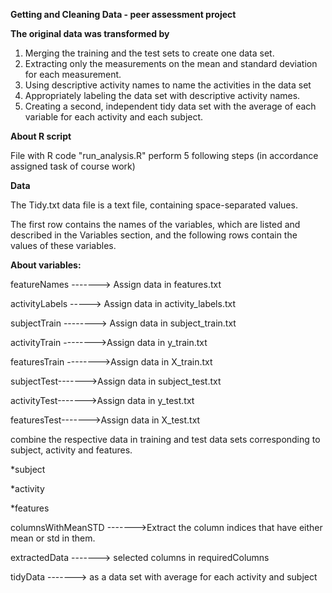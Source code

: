 **Getting and Cleaning Data - peer assessment project**

**The original data was transformed by**

1. Merging the training and the test sets to create one data set.
2. Extracting only the measurements on the mean and standard deviation for each measurement.
3. Using descriptive activity names to name the activities in the data set
4. Appropriately labeling the data set with descriptive activity names.
5. Creating a second, independent tidy data set with the average of each variable for each activity and each subject.

**About R script**

File with R code "run_analysis.R" perform 5 following steps (in accordance assigned task of course work)

**Data**

The Tidy.txt data file is a text file, containing space-separated values.

The first row contains the names of the variables, which are listed and described in the Variables section, and the following rows contain the values of these variables.

**About variables:**

featureNames -------> Assign data in features.txt

activityLabels  -----> Assign data in activity_labels.txt


subjectTrain --------> Assign data in subject_train.txt

activityTrain -------->Assign data in y_train.txt

featuresTrain -------->Assign data in X_train.txt


subjectTest------->Assign data in subject_test.txt

activityTest------->Assign data in y_test.txt

featuresTest------->Assign data in X_test.txt


combine the respective data in training and test data sets corresponding to subject, activity and features.

*subject

*activity 

*features 

columnsWithMeanSTD  ------->Extract the column indices that have either mean or std in them.


extractedData -------> selected columns in requiredColumns

tidyData -------> as a data set with average for each activity and subject

